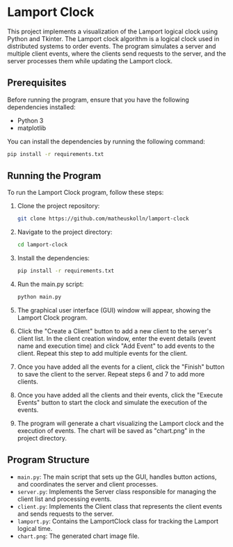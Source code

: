 # Lamport Clock

This project implements a visualization of the Lamport logical clock using Python and Tkinter. The Lamport clock algorithm is a logical clock used in distributed systems to order events. The program simulates a server and multiple client events, where the clients send requests to the server, and the server processes them while updating the Lamport clock.

## Prerequisites

Before running the program, ensure that you have the following dependencies installed:

- Python 3
- matplotlib

You can install the dependencies by running the following command:

```bash
pip install -r requirements.txt
```

## Running the Program

To run the Lamport Clock program, follow these steps:

1. Clone the project repository:

   ```bash
   git clone https://github.com/matheuskolln/lamport-clock
   ```

2. Navigate to the project directory:

   ```bash
   cd lamport-clock
   ```

3. Install the dependencies:

   ```bash
   pip install -r requirements.txt
   ```

4. Run the main.py script:

   ```bash
   python main.py
   ```

5. The graphical user interface (GUI) window will appear, showing the Lamport Clock program.

6. Click the "Create a Client" button to add a new client to the server's client list. In the client creation window, enter the event details (event name and execution time) and click "Add Event" to add events to the client. Repeat this step to add multiple events for the client.

7. Once you have added all the events for a client, click the "Finish" button to save the client to the server. Repeat steps 6 and 7 to add more clients.

8. Once you have added all the clients and their events, click the "Execute Events" button to start the clock and simulate the execution of the events.

9. The program will generate a chart visualizing the Lamport clock and the execution of events. The chart will be saved as "chart.png" in the project directory.

## Program Structure

- `main.py`: The main script that sets up the GUI, handles button actions, and coordinates the server and client processes.
- `server.py`: Implements the Server class responsible for managing the client list and processing events.
- `client.py`: Implements the Client class that represents the client events and sends requests to the server.
- `lamport.py`: Contains the LamportClock class for tracking the Lamport logical time.
- `chart.png`: The generated chart image file.
